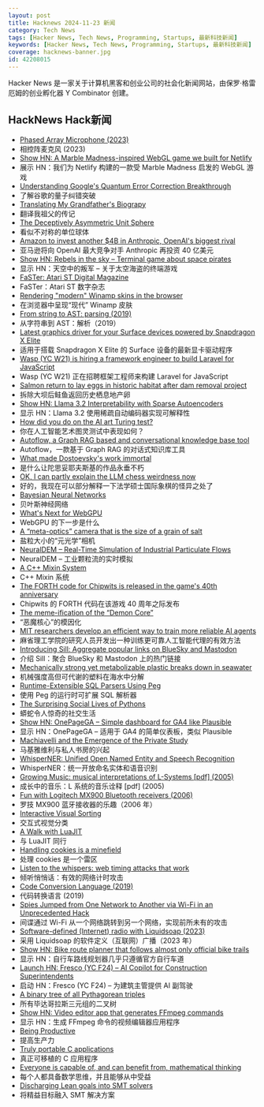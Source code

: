 ```yaml
---
layout: post
title: Hacknews 2024-11-23 新闻
category: Tech News
tags: [Hacker News, Tech News, Programming, Startups, 最新科技新闻]
keywords: [Hacker News, Tech News, Programming, Startups, 最新科技新闻]
coverage: hacknews-banner.jpg
id: 42208015
---
```


Hacker News 是一家关于计算机黑客和创业公司的社会化新闻网站，由保罗·格雷厄姆的创业孵化器 Y Combinator 创建。

## HackNews Hack新闻

- [Phased Array Microphone (2023)](https://benwang.dev/2023/02/26/Phased-Array-Microphone.html)
- 相控阵麦克风 (2023)
- [Show HN: A Marble Madness-inspired WebGL game we built for Netlify](https://5-million-devs.netlify.com/)
- 展示 HN：我们为 Netlify 构建的一款受 Marble Madness 启发的 WebGL 游戏
- [Understanding Google's Quantum Error Correction Breakthrough](https://www.quantum-machines.co/blog/understanding-googles-quantum-error-correction-breakthrough/)
- 了解谷歌的量子纠错突破
- [Translating My Grandfather's Biograpy](https://blog.korny.info/2024/11/17/translating-my-grandfathers-biography)
- 翻译我祖父的传记
- [The Deceptively Asymmetric Unit Sphere](https://www.tangramvision.com/blog/the-deceptively-asymmetric-unit-sphere)
- 看似不对称的单位球体
- [Amazon to invest another $4B in Anthropic, OpenAI's biggest rival](https://www.cnbc.com/2024/11/22/amazon-to-invest-another-4-billion-in-anthropic-openais-biggest-rival.html)
- 亚马逊将向 OpenAI 最大竞争对手 Anthropic 再投资 40 亿美元
- [Show HN: Rebels in the sky – Terminal game about space pirates](https://github.com/ricott1/rebels-in-the-sky)
- 显示 HN：天空中的叛军 – 关于太空海盗的终端游戏
- [FaSTer: Atari ST Digital Magazine](https://www.goto10retro.com/p/faster-atari-st-digital-magazine)
- FaSTer：Atari ST 数字杂志
- [Rendering "modern" Winamp skins in the browser](https://jordaneldredge.com/notes/webamp-modern/)
- 在浏览器中呈现“现代” Winamp 皮肤
- [From string to AST: parsing (2019)](https://kubuszok.com/2019/from-string-to-ast-parsing/)
- 从字符串到 AST：解析（2019）
- [Latest graphics driver for your Surface devices powered by Snapdragon X Elite](https://www.qualcomm.com/developer/blog/2024/11/upgrade-latest-graphics-driver-for-snapdragon-x-elite-devices)
- 适用于搭载 Snapdragon X Elite 的 Surface 设备的最新显卡驱动程序
- [Wasp (YC W21) is hiring a framework engineer to build Laravel for JavaScript]()
- Wasp (YC W21) 正在招聘框架工程师来构建 Laravel for JavaScript
- [Salmon return to lay eggs in historic habitat after dam removal project](https://www.opb.org/article/2024/11/17/salmon-return-to-lay-eggs-in-historic-habitat-after-largest-dam-removal-project-in-us-history/)
- 拆除大坝后鲑鱼返回历史栖息地产卵
- [Show HN: Llama 3.2 Interpretability with Sparse Autoencoders](https://github.com/PaulPauls/llama3_interpretability_sae)
- 显示 HN：Llama 3.2 使用稀疏自动编码器实现可解释性
- [How did you do on the AI art Turing test?](https://www.astralcodexten.com/p/how-did-you-do-on-the-ai-art-turing)
- 你在人工智能艺术图灵测试中表现如何？
- [Autoflow, a Graph RAG based and conversational knowledge base tool](https://github.com/pingcap/autoflow)
- Autoflow，一款基于 Graph RAG 的对话式知识库工具
- [What made Dostoevsky's work immortal](https://thoughts.wyounas.com/p/what-made-dostoevsky-immortal)
- 是什么让陀思妥耶夫斯基的作品永垂不朽
- [OK, I can partly explain the LLM chess weirdness now](https://dynomight.net/more-chess/)
- 好的，我现在可以部分解释一下法学硕士国际象棋的怪异之处了
- [Bayesian Neural Networks](https://www.cs.toronto.edu/~duvenaud/distill_bayes_net/public/)
- 贝叶斯神经网络
- [What's Next for WebGPU](https://developer.chrome.com/blog/next-for-webgpu)
- WebGPU 的下一步是什么
- [A “meta-optics” camera that is the size of a grain of salt](https://cacm.acm.org/news/a-camera-the-size-of-a-grain-of-salt-could-change-imaging-as-we-know-it/)
- 盐粒大小的“元光学”相机
- [NeuralDEM – Real-Time Simulation of Industrial Particulate Flows](https://nx-ai.github.io/NeuralDEM/)
- NeuralDEM – 工业颗粒流的实时模拟
- [A C++ Mixin System](https://jennyjams.net/blog/cpp-mixin/)
- C++ Mixin 系统
- [The FORTH code for Chipwits is released in the game's 40th anniversary](https://chipwits.com/2024/11/16/chipwits-40th-birthday-original-forth-code-open-sourced/)
- Chipwits 的 FORTH 代码在该游戏 40 周年之际发布
- [The meme-ification of the “Demon Core”](https://doomsdaymachines.net/p/the-meme-ification-of-the-demon-core)
- “恶魔核心”的模因化
- [MIT researchers develop an efficient way to train more reliable AI agents](https://news.mit.edu/2024/mit-researchers-develop-efficiency-training-more-reliable-ai-agents-1122)
- 麻省理工学院的研究人员开发出一种训练更可靠人工智能代理的有效方法
- [Introducing Sill: Aggregate popular links on BlueSky and Mastodon](https://www.tylerjfisher.com/blog/post/2024/11/20/introducing-sill)
- 介绍 Sill：聚合 BlueSky 和 ​​Mastodon 上的热门链接
- [Mechanically strong yet metabolizable plastic breaks down in seawater](https://www.science.org/doi/abs/10.1126/science.ado1782?af=R)
- 机械强度高但可代谢的塑料在海水中分解
- [Runtime-Extensible SQL Parsers Using Peg](https://duckdb.org/2024/11/22/runtime-extensible-parsers.html)
- 使用 Peg 的运行时可扩展 SQL 解析器
- [The Surprising Social Lives of Pythons](https://www.nytimes.com/2024/11/13/science/ball-pythons-social-snakes.html)
- 蟒蛇令人惊奇的社交生活
- [Show HN: OnePageGA – Simple dashboard for GA4 like Plausible](https://onepagega.com)
- 显示 HN：OnePageGA – 适用于 GA4 的简单仪表板，类似 Plausible
- [Machiavelli and the Emergence of the Private Study](https://publicdomainreview.org/essay/machiavelli-and-the-emergence-of-the-private-study)
- 马基雅维利与私人书房的兴起
- [WhisperNER: Unified Open Named Entity and Speech Recognition](https://arxiv.org/abs/2409.08107)
- WhisperNER：统一开放命名实体和语音识别
- [Growing Music: musical interpretations of L-Systems [pdf] (2005)](https://ccrma.stanford.edu/~elisse/256A/final/growing%20music%20-%20musical%20interpretations%20of%20l-systems.pdf)
- 成长中的音乐：L 系统的音乐诠释 [pdf] (2005)
- [Fun with Logitech MX900 Bluetooth receivers (2006)](http://www.nynaeve.net/?p=5)
- 罗技 MX900 蓝牙接收器的乐趣（2006 年）
- [Interactive Visual Sorting](https://mszula.github.io/visual-sorting/)
- 交互式视觉分类
- [A Walk with LuaJIT](https://www.polarsignals.com/blog/posts/2024/11/13/lua-unwinding)
- 与 LuaJIT 同行
- [Handling cookies is a minefield](https://grayduck.mn/2024/11/21/handling-cookies-is-a-minefield/)
- 处理 cookies 是一个雷区
- [Listen to the whispers: web timing attacks that work](https://portswigger.net/research/listen-to-the-whispers-web-timing-attacks-that-actually-work)
- 倾听悄悄话：有效的网络计时攻击
- [Code Conversion Language (2019)](https://emacsninja.com/posts/code-conversion-language.html)
- 代码转换语言 (2019)
- [Spies Jumped from One Network to Another via Wi-Fi in an Unprecedented Hack](https://www.wired.com/story/russia-gru-apt28-wifi-daisy-chain-breach/)
- 间谍通过 Wi-Fi 从一个网络跳转到另一个网络，实现前所未有的攻击
- [Software-defined (Internet) radio with Liquidsoap (2023)](https://blog.yossarian.net/2023/06/27/Software-defined-Internet-radio-with-Liquidsoap)
- 采用 Liquidsoap 的软件定义（互联网）广播（2023 年）
- [Show HN: Bike route planner that follows almost only official bike trails](https://trailimap.com/)
- 显示 HN：自行车路线规划器几乎只遵循官方自行车道
- [Launch HN: Fresco (YC F24) – AI Copilot for Construction Superintendents]()
- 启动 HN：Fresco (YC F24) – 为建筑主管提供 AI 副驾驶
- [A binary tree of all Pythagorean triples](https://richardt.io/stereo_stern/)
- 所有毕达哥拉斯三元组的二叉树
- [Show HN: Video editor app that generates FFmpeg commands](https://newbeelearn.com/tools/videoeditor/)
- 显示 HN：生成 FFmpeg 命令的视频编辑器应用程序
- [Being Productive](https://www.furidamu.org/blog/2024/09/13/being-productive/)
- 提高生产力
- [Truly portable C applications](https://lwn.net/Articles/997238/)
- 真正可移植的 C 应用程序
- [Everyone is capable of, and can benefit from, mathematical thinking](https://www.quantamagazine.org/mathematical-thinking-isnt-what-you-think-it-is-20241118/)
- 每个人都具备数学思维，并且能够从中受益
- [Discharging Lean goals into SMT solvers](https://github.com/ufmg-smite/lean-smt)
- 将精益目标融入 SMT 解决方案

